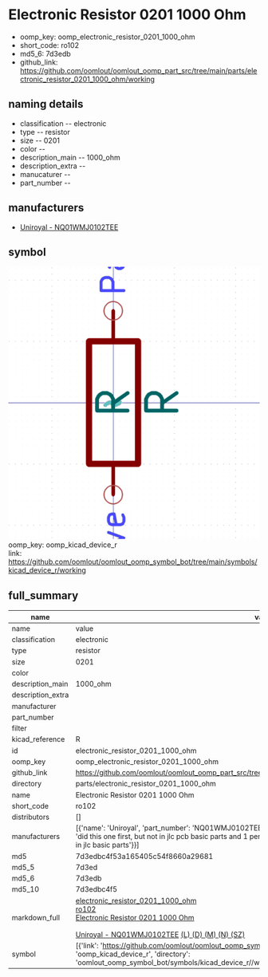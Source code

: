 # Electronic Resistor 0201 1000 Ohm

  
* oomp_key: oomp_electronic_resistor_0201_1000_ohm 
* short_code: ro102
* md5_6: 7d3edb  
* github_link: https://github.com/oomlout/oomlout_oomp_part_src/tree/main/parts/electronic_resistor_0201_1000_ohm/working  
## naming details
* classification -- electronic
* type -- resistor
* size -- 0201
* color -- 
* description_main -- 1000_ohm
* description_extra -- 
* manucaturer -- 
* part_number -- 


## manufacturers
* [Uniroyal - NQ01WMJ0102TEE]()  

## symbol

![](symbol/0/working/working_600.png)  
oomp_key: oomp_kicad_device_r  
link: https://github.com/oomlout/oomlout_oomp_symbol_bot/tree/main/symbols/kicad_device_r/working  


## full_summary
| name | value | 
| --- | --- | 
| name | value | 
| classification | electronic | 
| type | resistor | 
| size | 0201 | 
| color |  | 
| description_main | 1000_ohm | 
| description_extra |  | 
| manufacturer |  | 
| part_number |  | 
| filter |  | 
| kicad_reference | R | 
| id | electronic_resistor_0201_1000_ohm | 
| oomp_key | oomp_electronic_resistor_0201_1000_ohm | 
| github_link | https://github.com/oomlout/oomlout_oomp_part_src/tree/main/parts/electronic_resistor_0201_1000_ohm/working | 
| directory | parts/electronic_resistor_0201_1000_ohm | 
| name | Electronic Resistor 0201 1000 Ohm | 
| short_code | ro102 | 
| distributors | [] | 
| manufacturers | [{'name': 'Uniroyal', 'part_number': 'NQ01WMJ0102TEE', 'link': '', 'id': 'manufacturer_uniroyal', 'note': {'reason': 'did this one first, but not in jlc pcb basic parts and 1 percent are and they are the same price', 'reason_short': 'not in jlc basic parts'}}] | 
| md5 | 7d3edbc4f53a165405c54f8660a29681 | 
| md5_5 | 7d3ed | 
| md5_6 | 7d3edb | 
| md5_10 | 7d3edbc4f5 | 
| markdown_full | [electronic_resistor_0201_1000_ohm](https://github.com/oomlout/oomlout_oomp_part_src/tree/main/parts/electronic_resistor_0201_1000_ohm/working)<br>[ro102](https://github.com/oomlout/oomlout_oomp_part_src/tree/main/parts/electronic_resistor_0201_1000_ohm/working)<br>[Electronic Resistor 0201 1000 Ohm](https://github.com/oomlout/oomlout_oomp_part_src/tree/main/parts/electronic_resistor_0201_1000_ohm/working)<br><br>[Uniroyal - NQ01WMJ0102TEE]() [(L)  ](https://www.lcsc.com/search?q=NQ01WMJ0102TEE)[(D)  ](https://www.digikey.com/en/products?keywords=NQ01WMJ0102TEE)[(M)  ](https://www.mouser.com/Search/Refine?Keyword=NQ01WMJ0102TEE)[(N)  ](https://www.newark.com/search?st=NQ01WMJ0102TEE)[(SZ)  ](https://so.szlcsc.com/global.html?k=NQ01WMJ0102TEE)<br> | 
| symbol | [{'link': 'https://github.com/oomlout/oomlout_oomp_symbol_bot/tree/main/symbols/kicad_device_r', 'oomp_key': 'oomp_kicad_device_r', 'directory': 'oomlout_oomp_symbol_bot/symbols/kicad_device_r//working/working.kicad_sym'}] | 
